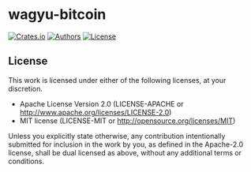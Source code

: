 # wagyu-bitcoin

[![Crates.io](https://img.shields.io/crates/v/wagyu-bitcoin.svg?color=neon)](https://crates.io/crates/wagyu-bitcoin)
[![Authors](https://img.shields.io/badge/authors-Aleo-orange.svg)](../AUTHORS)
[![License](https://img.shields.io/badge/license-MIT/Apache--2.0-blue.svg)](./LICENSE-MIT)

## License

This work is licensed under either of the following licenses, at your discretion.

- Apache License Version 2.0 (LICENSE-APACHE or http://www.apache.org/licenses/LICENSE-2.0)
- MIT license (LICENSE-MIT or http://opensource.org/licenses/MIT)

Unless you explicitly state otherwise, any contribution intentionally submitted for inclusion in the work by you,
as defined in the Apache-2.0 license, shall be dual licensed as above, without any additional terms or conditions.
